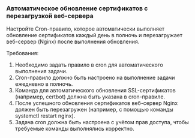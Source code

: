 
### Автоматическое обновление сертификатов с перезагрузкой веб-сервера

Настройте Cron-правило, которое автоматически выполняет обновление сертификатов каждый день в полночь и перезагружает веб-сервер (Nginx) после выполнения обновления.

Требования:
1. Необходимо задать правило в cron для автоматического выполнения задачи.
2. Cron-правило должно быть настроено на выполнение задачи ежедневно в полночь.
3. Команда для автоматического обновления SSL-сертификатов (например, certbot) должна быть указана в cron-правиле.
4. После успешного обновления сертификатов веб-сервер Nginx должен быть перезагружен (например, с помощью команды systemctl restart nginx).
5. Задача cron должна быть настроена с учётом прав доступа, чтобы требуемые команды выполнялись корректно.